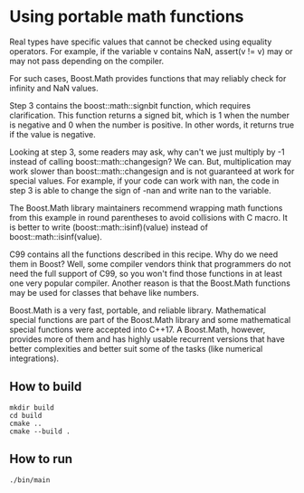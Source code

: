 # Using portable math functions

Real types have specific values that cannot be checked using equality operators. For example, if the variable v contains NaN, assert(v != v) may or may not pass depending on the compiler.

For such cases, Boost.Math provides functions that may reliably check for infinity and NaN values.

Step 3 contains the boost::math::signbit function, which requires clarification. This function returns a signed bit, which is 1 when the number is negative and 0 when the number is positive. In other words, it returns true if the value is negative.

Looking at step 3, some readers may ask, why can't we just multiply by -1 instead of calling boost::math::changesign? We can. But, multiplication may work slower than boost::math::changesign and is not guaranteed at work for special values. For example, if your code can work with nan, the code in step 3 is able to change the sign of -nan and write nan to the variable.

The Boost.Math library maintainers recommend wrapping math functions from this example in round parentheses to avoid collisions with C macro. It is better to write (boost::math::isinf)(value) instead of boost::math::isinf(value).

C99 contains all the functions described in this recipe. Why do we need them in Boost? Well, some compiler vendors think that programmers do not need the full support of C99, so you won't find those functions in at least one very popular compiler. Another reason is that the Boost.Math functions may be used for classes that behave like numbers.

Boost.Math is a very fast, portable, and reliable library. Mathematical special functions are part of the Boost.Math library and some mathematical special functions were accepted into C++17. A Boost.Math, however, provides more of them and has highly usable recurrent versions that have better complexities and better suit some of the tasks (like numerical integrations).

## How to build
```
mkdir build
cd build
cmake ..
cmake --build .
```

## How to run
```
./bin/main
```